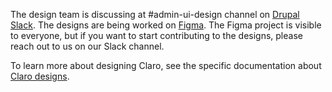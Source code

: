 The design team is discussing at #admin-ui-design channel on [Drupal Slack](https://www.drupal.org/slack). The designs are being worked on [Figma](https://www.figma.com/file/OqWgzAluHtsOd5uwm1lubFeH/Drupal-Design-system?node-id=553%3A0). The Figma project is visible to everyone, but if you want to start contributing to the designs, please reach out to us on our Slack channel.

To learn more about designing Claro, see the specific documentation about [Claro designs](https://www.drupal.org/docs/8/core/themes/claro-theme/design).